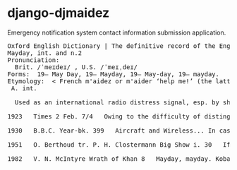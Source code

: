 # django-djmaidez
Emergency notification system contact information submission application.

<pre>
Oxford English Dictionary | The definitive record of the English language
Mayday, int. and n.2
Pronunciation:
  Brit. /ˈmeɪdeɪ/ , U.S. /ˈmeɪˌdeɪ/
Forms:  19– May Day, 19– Mayday, 19– May-day, 19– mayday.
Etymology:  < French m'aidez or m'aider ‘help me!’ (the latter being either the imperative infinitive or short for venez m'aider ‘come and help me!’; < me , first person direct object pronoun + aider : see aid v.).
 A. int.
 
  Used as an international radio distress signal, esp. by ships and aircraft.

1923   Times 2 Feb. 7/4   Owing to the difficulty of distinguishing the letter ‘S’ by telephone, the international distress signal ‘S.O.S.’ will give place to the words ‘May-day’, the phonetic equivalent of ‘M'aidez’, the French for ‘Help me’.

1930   B.B.C. Year-bk. 399   Aircraft and Wireless... In case of distress, due to engine failure over the sea, the word ‘Mayday’—equivalent to the S.O.S. used by ships—transmitted through the microphone, will summon immediately all possible help.

1951   O. Berthoud tr. P. H. Clostermann Big Show i. 30   If you can't get back to the coast, bale out after calling ‘May Day’ on frequency D.

1982   V. N. McIntyre Wrath of Khan 8   Mayday, mayday. Kobayashi Maru twelve parsecs out of Altair Vi.
</pre>

